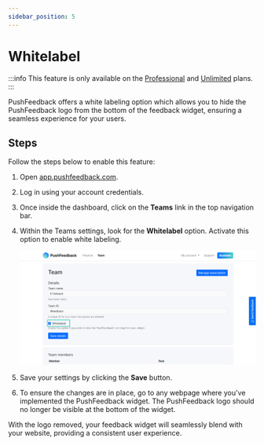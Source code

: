 ```yaml
---
sidebar_position: 5
---
```


# Whitelabel

:::info
This feature is only available on the [Professional](https://pushfeedback.com/pricing) and [Unlimited](https://pushfeedback.com/pricing) plans.
:::

PushFeedback offers a white labeling option which allows you to hide the PushFeedback logo from the bottom of the feedback widget, ensuring a seamless experience for your users.

## Steps

Follow the steps below to enable this feature:

1. Open [app.pushfeedback.com](https://app.pushfeedback.com).

2. Log in using your account credentials.

3. Once inside the dashboard, click on the **Teams** link in the top navigation bar.

4. Within the Teams settings, look for the **Whitelabel** option. Activate this option to enable white labeling.

    ![Create account](./images/enable-whitelabel.png)

5. Save your settings by clicking the **Save** button.

6. To ensure the changes are in place, go to any webpage where you've implemented the PushFeedback widget. The PushFeedback logo should no longer be visible at the bottom of the widget.

With the logo removed, your feedback widget will seamlessly blend with your website, providing a consistent user experience.


